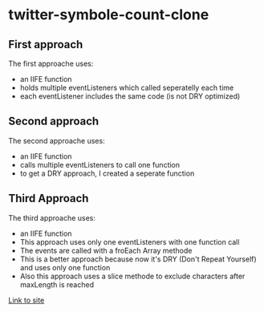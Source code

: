 # twitter-symbole-count-clone

## First approach

The first approache uses: 

- an IIFE function
- holds multiple eventListeners which called seperatelly each time
- each eventListener includes the same code (is not DRY optimized)

## Second approach

The second approache uses: 

- an IIFE function
- calls multiple eventListeners to call one function
- to get a DRY approach, I created a seperate function

## Third Approach

The third approache uses: 

- an IIFE function
- This approach uses only one eventListeners with one function call
- The events are called with a froEach Array methode
- This is a better approach because now it's DRY (Don't Repeat Yourself) and uses only one function
- Also this approach uses a slice methode to exclude characters after maxLength is reached

[Link to site](https://patrickschubert87.github.io/twitter-symbole-count-clone/)